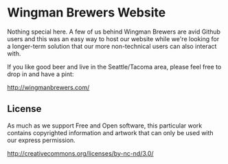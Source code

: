 # Wingman Brewers Website

Nothing special here.  A few of us behind Wingman Brewers are avid Github users and this was
an easy way to host our website while we're looking for a longer-term solution that our more
non-technical users can also interact with.

If you like good beer and live in the Seattle/Tacoma area, please feel free to drop in and
have a pint:

http://wingmanbrewers.com/

## License

As much as we support Free and Open software, this particular work contains copyrighted
information and artwork that can only be used with our express permission.

http://creativecommons.org/licenses/by-nc-nd/3.0/

